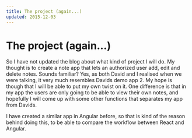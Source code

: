```yaml
---
title: The project (again...)
updated: 2015-12-03
---
```


# The project (again...)

So I have not updated the blog about what kind of project I will do. My thought is to create a note app that lets an authorized user add, edit and delete notes. Sounds familiar? Yes, as both David and I realised when we were talking, it very much resembles Davids demo app 2. My hope is though that I will be able to put my own twist on it. One difference is that in my app the users are only going to be able to view their own notes, and hopefully I will come up with some other functions that separates my app from Davids.

I have created a similar app in Angular before, so that is kind of the reason behind doing this, to be able to compare the workflow between React and Angular.